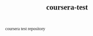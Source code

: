 # coursera-test
coursera test repository
<!DOCTYPE html>
<html>
<head>
	<meta charset = "utf-8">
	<meta name="viewport" content="width=device-width,initial-scale=1">
	<title>The chinese place</title>
	<style>
		*
		{
			box-sizing: border-box;
			font-family: brushstroke, fantasy;
		}
		.row
		{
			width:100%;
		}
		h1
		{
			text-align: center;
			margin-bottom: 50px;
			font-size: 175%;
		}
	    section{
			border:2px solid black;
			padding:0px 0px 10px 10px;
			height: 200px;
			background-color: #A9A9A9;
			color:black;
			margin-right: auto;
			margin-left:auto;
			width:90%;
			position:relative;
			margin-bottom: 10px;
			font-size:100%;

		}
		#p1
		{
			position:relative;
			background-color: #00ff80;
			width:30%;
			border:1px solid black;
			text-align: center;
			margin-left:70%;
			padding:5px;
			margin-top:0;
			margin-bottom: 10px;
			font-size: 125%;
		}
		#p2
		{
			position:relative;
			background-color: #c63939;
			width:30%;
			border:1px solid black;
			text-align: center;
			color: white;
			margin-left:70%;
			padding:5px;
			margin-top:0;
			margin-bottom: 10px;
			font-size: 125%;
		}
		#p3
		{
			position:relative;
			background-color: #ffff00;
			width:30%;
			border:1px solid black;
			text-align: center;
			margin-left:70%;
			padding:5px;
			margin-top:0;
			margin-bottom: 10px;
			font-size: 125%;
		}
		@media (min-width: 992px){
			.col-lg-1, .col-lg-2, .col-lg-3, .col-lg-4, .col-lg-5, .col-lg-6, .col-lg-7, .col-lg-8, .col-lg-9, .col-lg-10, .col-lg-11, .col-lg-12{
				float:left;
			}
			.col-lg-1{
				width:8.33%;
			}
			.col-lg-2{
				width:16.66%;
			}
			.col-lg-3{
				width:25%;
			}
			.col-lg-4{
				width:33%;
			}
			.col-lg-5{
				width:41.66%;
			}
			.col-lg-6{
				width:50%;
			}
			.col-lg-7{
				width:58.33%;
			}
			.col-lg-8{
				width:66.66%;
			}
			.col-lg-9{
				width:74.99%;
			}
			.col-lg-10{
				width:83.33%;
			}
			.col-lg-11{
				width:91.66%;
			}
			.col-lg-12{
				width:100%;
			}
			
		}
		@media (min-width: 768px) and (max-width: 991px){
			.col-md-1, .col-md-2, .col-md-3, .col-md-4, .col-md-5, .col-md-6, .col-md-7, .col-md-8, .col-md-9, .col-md-10, .col-md-11, .col-md-12{
				float:left;

			}

			.col-md-1{
				width:8.33%;
			}
			.col-md-2{
				width:16.66%;
			}
			.col-md-3{
				width:25%;
			}
			.col-md-4{
				width:33%;
			}
			.col-md-5{
				width:41.66%;
			}
			.col-md-6{
				width:50%;
			}
			.col-md-7{
				width:58.33%;
			}
			.col-md-8{
				width:66.66%;
			}
			.col-md-9{
				width:74.99%;
			}
			.col-md-10{
				width:83.33%;
			}
			.col-md-11{
				width:91.66%;
			}
			.col-md-12{
				width:100%;
			}
		}
		@media (max-width: 767px){
			.col-sm-1, .col-sm-2, .col-sm-3, .col-sm-4, .col-sm-5, .col-sm-6, .col-sm-7, .col-sm-8, .col-sm-9, .col-sm-10, .col-sm-11, .col-sm-12{
				float:left;
			}

			.col-sm-1{
				width:8.33%;
			}
			.col-sm-2{
				width:16.66%;
			}
			.col-sm-3{
				width:25%;
			}
			.col-sm-4{
				width:33%;
			}
			.col-sm-5{
				width:41.66%;
			}
			.col-sm-6{
				width:50%;
			}
			.col-sm-7{
				width:58.33%;
			}
			.col-sm-8{
				width:66.66%;
			}
			.col-sm-9{
				width:74.99%;
			}
			.col-sm-10{
				width:83.33%;
			}
			.col-sm-11{
				width:91.66%;
			}
			.col-sm-12{
				width:100%;
			}
		}

	</style>
</head>  
<body>
	<h1>Our Menu</h1>
<div class="row">
	<div  class="col-lg-4 col-md-6 col-sm-12 "><section><div id="p1">chicken</div>frfrfrfloremipsum,dolor,sans speciality in diag hthw bjhhbhd iwdiij ihiwohdh hudhwiohdoi ihdoiwhdosh hdoiwhdiohwoiio ihodiowhdu hduheiu  dhuehduheud  deuhduiehui hdeihdui huiehdi</section></div>
	<div class="col-lg-4 col-md-6 col-sm-12"><section><div id ="p2">beef</div>hgcghevidev nsbh njdnj sjnd dhuwhdi bduw bdjs hdiw hdiwj hciwjhdi hwdiwhd nndiw hdniwh ndi nwdiw ndiwnd jwndiw wndiwnd niwn niwniwn cniwnc wnciwn inciwnci nwcxiwnc wnciwn nciwnciwn inwciwnc  winciwnciwn iwnciw</section></div>
	<div class="col-lg-4 col-md-12 col-sm-12"><section><div id="p3">sushi</div>edgeuidghuehduie jncbu niwnx winxiwjx xwixnwixn wixniwnx iwnxiwnxwnxiwnxw xniwnxw wxiwnxw xiwnxwijdi iwnhdn  iwdniw wnidiwndxiw indiw ihndiwj ihdiwjdkkn hdiwj wwndiwj ndiwjd iwjdiwjd iwwjdowj iwjdiwji</section></div>
</div>
</body>
</html>

